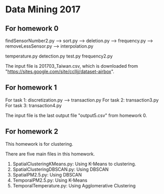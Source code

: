 Data Mining 2017
===================

For homework 0
---------------

findSensorNumber2.py --> sort.py --> deletion.py --> frequency.py --> removeLessSensor.py --> interpolation.py

temperature.py
detection.py
test.py
frequency2.py 

The input file is 201703_Taiwan.csv, which is downloaded from "https://sites.google.com/site/cclljj/dataset-airbox".

For homework 1
----------------

For task 1: discretization.py --> transaction.py
For task 2: transaction3.py
For task 3: transaction4.py

The input file is the last output file "output5.csv" from homework 0.

For homework 2
----------------
This homework is for clustering.

There are five main files in this homework.
1. SpatialClusteringKMeans.py: Using K-Means to clustering.
2. SpatialClusteringDBSCAN.py: Using DBSCAN
3. SpatialPM2.5.py: Using DBSCAN
4. TemporalPM2.5.py: Using K-Means
5. TemporalTemperature.py: Using Agglomerative Clustering